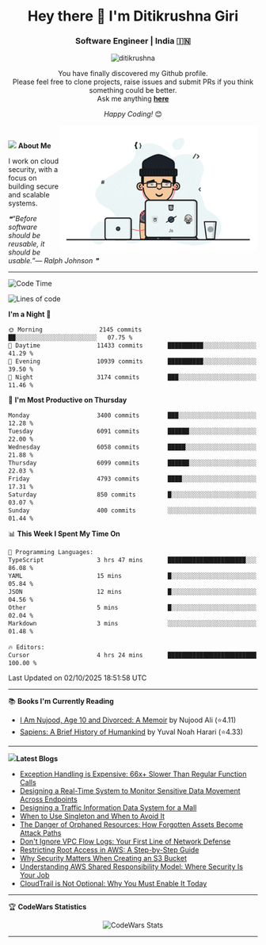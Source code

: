 <h1 align="center">Hey there 👋 I'm Ditikrushna Giri</h1>
<h3 align="center">Software Engineer | India 🇮🇳</h3>
 <p align="center"> <img src="https://komarev.com/ghpvc/?username=ditikrushna" alt="ditikrushna" /> </p>

<div align="center">
You have finally discovered my Github profile. <br>
Please feel free to clone projects, raise issues and submit PRs if you think something could be better. <br>
Ask me anything <a href="https://github.com/ditikrushna/ditikrushna/issues/new"><b>here</b></a><br>

<i>Happy Coding!</i> 😊
</div>

<img align="right" alt="Coding" width="400" src="https://github.com/ditikrushna/ditikrushna/blob/master/charts/programmer_transparent.gif">

</br>

<img src="https://media.giphy.com/media/WUlplcMpOCEmTGBtBW/giphy.gif" width="30"> **About Me**

I work on cloud security, with a focus on building secure and scalable systems.

<!--STARTS_HERE_QUOTE_README-->
<i>❝“Before software should be reusable, it should be usable.”— Ralph Johnson  ❞</i>
<!--ENDS_HERE_QUOTE_README-->
 
---

<!--START_SECTION:waka-->
![Code Time](http://img.shields.io/badge/Code%20Time-936%20hrs%2059%20mins-blue)

![Lines of code](https://img.shields.io/badge/From%20Hello%20World%20I%27ve%20Written-3.6%20million%20lines%20of%20code-blue)

**I'm a Night 🦉** 

```text
🌞 Morning                2145 commits        ██░░░░░░░░░░░░░░░░░░░░░░░   07.75 % 
🌆 Daytime                11433 commits       ██████████░░░░░░░░░░░░░░░   41.29 % 
🌃 Evening                10939 commits       ██████████░░░░░░░░░░░░░░░   39.50 % 
🌙 Night                  3174 commits        ███░░░░░░░░░░░░░░░░░░░░░░   11.46 % 
```
📅 **I'm Most Productive on Thursday** 

```text
Monday                   3400 commits        ███░░░░░░░░░░░░░░░░░░░░░░   12.28 % 
Tuesday                  6091 commits        ██████░░░░░░░░░░░░░░░░░░░   22.00 % 
Wednesday                6058 commits        █████░░░░░░░░░░░░░░░░░░░░   21.88 % 
Thursday                 6099 commits        ██████░░░░░░░░░░░░░░░░░░░   22.03 % 
Friday                   4793 commits        ████░░░░░░░░░░░░░░░░░░░░░   17.31 % 
Saturday                 850 commits         █░░░░░░░░░░░░░░░░░░░░░░░░   03.07 % 
Sunday                   400 commits         ░░░░░░░░░░░░░░░░░░░░░░░░░   01.44 % 
```


📊 **This Week I Spent My Time On** 

```text
💬 Programming Languages: 
TypeScript               3 hrs 47 mins       ██████████████████████░░░   86.08 % 
YAML                     15 mins             █░░░░░░░░░░░░░░░░░░░░░░░░   05.84 % 
JSON                     12 mins             █░░░░░░░░░░░░░░░░░░░░░░░░   04.56 % 
Other                    5 mins              █░░░░░░░░░░░░░░░░░░░░░░░░   02.04 % 
Markdown                 3 mins              ░░░░░░░░░░░░░░░░░░░░░░░░░   01.48 % 

🔥 Editors: 
Cursor                   4 hrs 24 mins       █████████████████████████   100.00 % 
```


 Last Updated on 02/10/2025 18:51:58 UTC
<!--END_SECTION:waka-->

---

📚 **Books I'm Currently Reading**
<!-- GOODREADS-LIST:START -->
- [I Am Nujood, Age 10 and Divorced: A Memoir](https://www.goodreads.com/review/show/7689086604?utm_medium=api&utm_source=rss) by Nujood Ali (⭐️4.11)
- [Sapiens: A Brief History of Humankind](https://www.goodreads.com/review/show/3198808213?utm_medium=api&utm_source=rss) by Yuval Noah Harari (⭐️4.33)
<!-- GOODREADS-LIST:END -->

---


<img src="http://www.netanimations.net/livres-13.gif" width="40">**Latest Blogs** 

<!-- BLOG-POST-LIST:START -->
- [Exception Handling is Expensive: 66x+ Slower Than Regular Function Calls](https://www.ditikrushna.space/blog/exception-handling-performance-jvm)
- [Designing a Real-Time System to Monitor Sensitive Data Movement Across Endpoints](https://www.ditikrushna.space/blog/endpoint-data-movement-monitoring)
- [Designing a Traffic Information Data System for a Mall](https://www.ditikrushna.space/blog/mall-traffic-data-system-design)
- [When to Use Singleton and When to Avoid It](https://www.ditikrushna.space/blog/singleton-pattern-guide)
- [The Danger of Orphaned Resources: How Forgotten Assets Become Attack Paths](https://www.ditikrushna.space/blog/orphaned-resources-risk)
- [Don't Ignore VPC Flow Logs: Your First Line of Network Defense](https://www.ditikrushna.space/blog/vpc-flow-logs-importance)
- [Restricting Root Access in AWS: A Step-by-Step Guide](https://www.ditikrushna.space/blog/restrict-root-access-aws)
- [Why Security Matters When Creating an S3 Bucket](https://www.ditikrushna.space/blog/s3-bucket-security-matters)
- [Understanding AWS Shared Responsibility Model: Where Security Is Your Job](https://www.ditikrushna.space/blog/aws-shared-responsibility-model)
- [CloudTrail is Not Optional: Why You Must Enable It Today](https://www.ditikrushna.space/blog/enable-cloudtrail-now)
<!-- BLOG-POST-LIST:END -->

--- 

🏆 **CodeWars Statistics**

<div align="center">
  <img src="https://github.r2v.ch/codewars?user=ditikrushna&name=true&top_languages=true&stroke=%23b362ff&theme=purple_dark&hide_clan=true&hide_rank=true" alt="CodeWars Stats" width="300" height="200">
</div>

---
